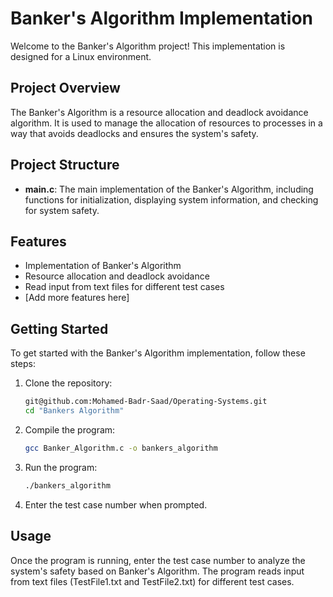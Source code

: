 # Banker's Algorithm Implementation

Welcome to the Banker's Algorithm project! This implementation is designed for a Linux environment.

## Project Overview

The Banker's Algorithm is a resource allocation and deadlock avoidance algorithm. It is used to manage the allocation of resources to processes in a way that avoids deadlocks and ensures the system's safety.

## Project Structure

- **main.c**: The main implementation of the Banker's Algorithm, including functions for initialization, displaying system information, and checking for system safety.

## Features

- Implementation of Banker's Algorithm
- Resource allocation and deadlock avoidance
- Read input from text files for different test cases
- [Add more features here]

## Getting Started

To get started with the Banker's Algorithm implementation, follow these steps:

1. Clone the repository:

    ```bash
    git@github.com:Mohamed-Badr-Saad/Operating-Systems.git
    cd "Bankers Algorithm"
    ```

2. Compile the program:

    ```bash
    gcc Banker_Algorithm.c -o bankers_algorithm
    ```

3. Run the program:

    ```bash
    ./bankers_algorithm
    ```

4. Enter the test case number when prompted.

## Usage

Once the program is running, enter the test case number to analyze the system's safety based on Banker's Algorithm. The program reads input from text files (TestFile1.txt and TestFile2.txt) for different test cases.
